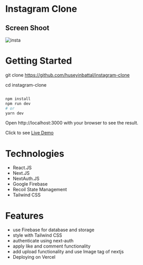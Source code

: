 # Instagram Clone

## Screen Shoot

![insta](https://user-images.githubusercontent.com/95706081/217327995-5350080d-8812-4942-b3dd-ff5525958299.jpg)

# Getting Started

git clone https://github.com/huseyinbattal/instagram-clone

cd instagram-clone

```bash

npm install
npm run dev
# or
yarn dev
```

Open http://localhost:3000 with your browser to see the result.

Click to see [Live Demo](https://instagram-clone-beryl-three.vercel.app/)



# Technologies
- React.JS
- Next.JS
- NextAuth.JS
- Google Firebase
- Recoil State Management
- Tailwind CSS

# Features
- use Firebase for database and storage
- style with Tailwind CSS
- authenticate using next-auth
- apply like and comment functionality
- add upload functionality and use Image tag of nextjs
- Deploying on Vercel
